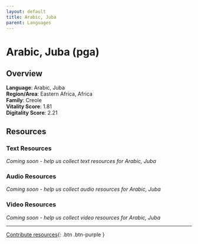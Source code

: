 ```yaml
---
layout: default
title: Arabic, Juba
parent: Languages
---
```


# Arabic, Juba (pga)

## Overview

**Language**: Arabic, Juba  
**Region/Area**: Eastern Africa, Africa  
**Family**: Creole  
**Vitality Score**: 1.81  
**Digitality Score**: 2.21  

## Resources

### Text Resources
*Coming soon - help us collect text resources for Arabic, Juba*

### Audio Resources
*Coming soon - help us collect audio resources for Arabic, Juba*

### Video Resources
*Coming soon - help us collect video resources for Arabic, Juba*

---

[Contribute resources](https://fairtrain.github.io/){: .btn .btn-purple }
